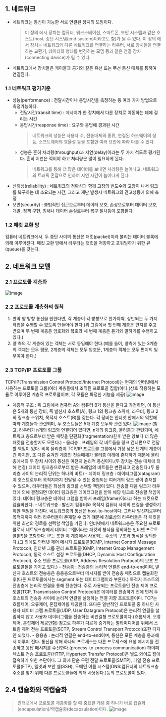 ## 1. 네트워크

- 네트워크는 통신이 가능한 서로 연결된 장치의 모임이다.
  > 이 정의 에서 장치는 컴퓨터, 워크스테이션, 스마트폰, 보안 시스템과 같은 호스트(host, 종단 시스템(end system)이라고도 함)가 될 수 있다.
  > 이 정의 에서 장치는 네트워크와 다른 네트워크를 연결하는 라우터, 서로 장치들을 연결하는 교환기, 데이터의 형태를 변경하는 모뎀 등과 같은 연결 장치(connecting device)가 될 수 있다.
- 네트워크에서 장치들은 케이블과 공기와 같은 유선 또는 무선 통신 매체를 통하여 연결된다.

### 1.1 네트워크 평가기준

- 성능(performance) : 전달시간이나 응답시간을 측정하는 등 여러 가지 방법으로 측정가능하다.
  - 전달시간(transit time) : 메시지가 한 장치에서 다른 장치로 이동하는 데에 걸리는 시간
  - 응답시간(response time) : 요구와 응답에 경과된 시간
    > 네트워크의 성능은 사용자 수, 전송매체의 종류, 연결된 하드웨어의 성능, 소프트웨어의 효율성 등을 포함한 여러 요인에 따라 다를 수 있다.
  - 성능은 흔히 처리량(throughput)과 지연(delay)이라는 두 가지 척도로 평가된다. 흔히 지연은 적어야 하고 처리량은 많이 필요하게 된다.
    > 네트워크를 통해 더 많은 데이터를 보내면 처리량은 늘어나고, 네트워크의 트래픽 혼잡으로 인하여 지연 시간이 늘어나게 된다.
- 신뢰성(reliability) : 네트워크의 정확성과 함께 고장의 빈도수와 고장이 나서 링크를 복구하는 데 소요되는 시간, 그리고 재난 발생시 네트워크의 견고성등에 의해 측정
- 보안(security) : 불법적인 접근으로부터 데이터 보호, 손상으로부터 데이터 보호, 개발, 정책 구현, 침해나 데이터 손실로부터 복구 절차등이 포함된다.

### 1.2 패킷 교환 망

컴퓨터 네트워크에서, 두 종단 사이의 통신은 패킷(packet)이라 불리는 데이터 블록에 의해 이루어진다. 패킷 교환 망에서 라우터는 팻킷을 저장하고 포워딩하기 위한 큐(queue)를 갖는다.

## 2. 네트워크 모델

### 2.1 프로토콜 계층화

![image](https://user-images.githubusercontent.com/90595291/148533519-937e3a32-ebe9-478f-9765-7c32cc7fcada.png)

### 2.2 프로토콜 계층화의 원칙

1. 만약 양 방향 통신을 원한다면, 각 계층이 각 방향으로 한가지씩, 상반되는 두 가지 작업을 수행할 수 있도록 만들어야 한다.(위 그림에서 첫 번째 계층은 편지를 주고 받으며 두 번째 계층은 암호화와 복호와 세 번째 계층은 듣기와 말하기를 수행하고 있다.)
2. 양 측의 각 계층에 있는 객체는 서로 동일해야 한다.(예를 들어, 양측에 있는 3계층의 객체는 모두 평문, 2계층의 객체는 모두 암호문, 1계층의 객체는 모두 편지의 일부여야 한다.)

### 2.3 TCP/IP 프로토콜 그룹

TCP/IP(Transmission Control Protocol/Internet Protocol)는 현재의 인터넷에서 사용하는 프로토콜 그룹(여러 계층들에서 조직된 프로토콜 집합)이다.(상호 작용하는 모듈로 이루어진 계층적 프로토콜이며, 각 모듈은 특정한 기능을 제공)
![image](https://user-images.githubusercontent.com/90595291/148535267-2761376d-342d-42e6-b28d-4143197a6278.png)

- 계층적 구조 : 위 그림에서 컴퓨터 A와 컴퓨터 B가 통신을 한다고 가정하면, 이 통신은 5개의 통신 장비, 즉 발신지 호스트(A), 링크 1의 링크층 스위치, 라우터, 링크 2의 링크층 스위치, 목적지 호스트(B)를 갖는다. 각 장비는 인터넷 안에서의 역할에 따라 계층들과 관련되며, 두 호스트들은 5개 계층 모두와 관련 있다.
  ![image](https://user-images.githubusercontent.com/90595291/148538069-f0ddb7b4-0932-4cce-bbbd-b709d15af7fa.png)
  (참고, 라우터가 n개의 링크와 연결되어 있다면, n개의 링크층, 물리층과 관련되며, 네트워크 층으로부터 받은 패킷을 단편화(fragmentation)한후 받은 양보다 더 많은 패킷을 전송할지도 모른다.) - 물리층 : 프레임의 각 비트들을 링크 건너편으로 전달할 책임이 있다. 비록 물리층이 TCP/IP 프로토콜 그룹에서 가장 낮은 단계의 계층이긴 하지만, 또 다른 숨겨진 계층인 전송매체가 물리층 아래에 존재하기 때문에 물리층에서의 두 장치 사이의 통신은 여전히 논리적 통신이다.(두 장치는 전송 매체에 의해 연결) 데이터 링크층으로부터 받은 프레임의 비트들은 변환되고 전송된다.(두 물리층 사이의 논리적 단위는 하나의 비트) - 데이터 링크층 : 데이터그램(datagram)이 호스트로부터 목적지까지 전달될 수 있는 중첩되는 여러개의 링크 쌍이 존재할 수 있으며, 라우터들은 최상의 링크를 선택할 책임이 있다. 전송할 다음 링크가 라우터에 의해 결정되면 데이터 링크층은 데이터그램을 받아 해당 링크로 전송할 책임이 있다. 데이터 링크층은 데이터 그램을 받아서 프레임(frame)이라고 하는 패킷으로 캡슐화한다. - 네트워크층 : 발신지 컴퓨터와 목적지 컴퓨터 사이의 연결을 생성하기 위한 책임을 가진다. 네트워크층의 통신은 host-to-host이다. 그러나 발신지로부터 목적지까지 여러 라우터들이 존재할 수 있기 떄문에 경로상의 라우터들은 각 패킷을 위한 최선의 경로를 선택할 책임을 가진다. 인터넷에서 네트워크층은 주요한 프로토콜로서 네트워크층에서 데이터 그램이라는 패킷의 형식을 정의하는 인터넷 프로토콜(IP)을 포함한다. IP는 또한 이 계층에서 사용되는 주소의 구조와 형식을 정의한다.(그 외에도 인터넷 제어 메시지 프로토콜(ICMP, Internet Control Message Protocol), 인터넷 그룹 관리 프로토콜(IGMP, Internet Group Management Protocol), 동적 호스트 설정 프로토콜(DHCP, Dynamic Host Configuration Protocol), 주소 변환 프로토콜(ARP, Address Resolution Protocol)의 보조 프로토콜들을 가지고 있다.) - 전송층 : 전송층의 논리적 연결은 end-to-end이며, 발신지 호스트의 전송층은 응용층으로부터 메시지를 받아 전송층 패킷으로 캡슐화한 후(다른 프로토콜에서는 segment 또는 데이터그램이라 부른다.) 목적지 호스트의 전송층에 논리적 연결을 통해 전송한다. 주로 사용되는 프로토콜인 전송 제어 프로토콜(TCP, Transmission Control Protocol)은 데이터를 전송하기 전에 먼저 두 호스트의 전송층 사이에 논리적 연결을 설정하는 연결 지향 프로토콜이다. TCP는 흐름제어, 오류제어, 혼잡제어를 제공한다. 또다른 일반적인 프로토콜 중 하나인 사용자 데이터 그램 프로토콜(UDP, User Datagram Protocol)은 논리적 연결을 설립하지 않고 사용자 데이터그램을 전송하는 비연결형 프로토콜이다.(흐름제어, 오류제어, 혼잡제어 제공안함) 참고로 하루가 다르게 증가하는 멀티미디어를 위해서 스트림 제어 전송 프로토콜(SCTP, Stream Control Transport Protocol)또한 디자인 되었다. - 응용층 : 논리적 연결은 end-to-end이며, 통신은 모든 계층을 통과해서 이루어 진다. 통신을 위해 하나의 프로세스는 다른 프로세스에 요청 메시지를 전송하고 응답 메시지를 수신한다.(process-to-process communication) 하이퍼텍스트 전송 프로토콜(HTTP, Hypertext Transfer Protocol)은 월드 와이드 웹에 접속하기 위한 수단이다. 그 외에 단순 우편 전달 프로토콜(SMTP), 파일 전송 프로토콜(FTP), 텔넷과 보안 쉘(SSH), 도메인 이름 시스템(DNS:컴퓨터의 네트워크층 주소를 찾기 위해 다른 프로토콜들에 의해 사용된다.)등의 프로토콜이 있다.

## 2.4 캡슐화와 역캡슐화

> 인터넷에서 프로토콜 계층화를 할 때 중요한 개념 중 하나가 바로 캡슐화(encapsulation)/역캡슐화(decapsulation)이다.
> ![image](https://user-images.githubusercontent.com/90595291/148549115-5490878f-6573-4de9-9d8a-e5b625f8c26e.png)
